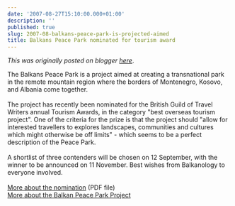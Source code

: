 ```yaml
---
date: '2007-08-27T15:10:00.000+01:00'
description: ''
published: true
slug: 2007-08-balkans-peace-park-is-projected-aimed
title: Balkans Peace Park nominated for tourism award
---
```


*This was originally posted on blogger [here](https://blog.balkanology.com/2007/08/balkans-peace-park-is-projected-aimed.html)*.

The Balkans Peace Park is a project aimed at creating a transnational park in the remote mountain region where the borders of Montenegro, Kosovo, and Albania come together.<br /><br />The project has recently been nominated for the British Guild of Travel Writers annual Tourism Awards, in the category "best overseas tourism project". One of the criteria for the prize is that the project should "allow for interested travellers to explores landscapes, communities and cultures which might otherwise be off limits" - which seems to be a perfect description of the Peace Park.<br /><br />A shortlist of three contenders will be chosen on 12 September, with the winner to be announced on 11 November. Best wishes from Balkanology to everyone involved.<br /><br /><a href="http://www.balkanspeacepark.org/tourism%20award%20announcement.pdf">More about the nomination</a> (PDF file)<br /><a href="http://www.balkanspeacepark.org/">More about the Balkan Peace Park Project</a>